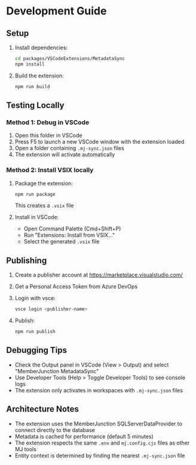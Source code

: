# Development Guide

## Setup

1. Install dependencies:
   ```bash
   cd packages/VSCodeExtensions/MetadataSync
   npm install
   ```

2. Build the extension:
   ```bash
   npm run build
   ```

## Testing Locally

### Method 1: Debug in VSCode
1. Open this folder in VSCode
2. Press F5 to launch a new VSCode window with the extension loaded
3. Open a folder containing `.mj-sync.json` files
4. The extension will activate automatically

### Method 2: Install VSIX locally
1. Package the extension:
   ```bash
   npm run package
   ```
   This creates a `.vsix` file

2. Install in VSCode:
   - Open Command Palette (Cmd+Shift+P)
   - Run "Extensions: Install from VSIX..."
   - Select the generated `.vsix` file

## Publishing

1. Create a publisher account at https://marketplace.visualstudio.com/

2. Get a Personal Access Token from Azure DevOps

3. Login with vsce:
   ```bash
   vsce login <publisher-name>
   ```

4. Publish:
   ```bash
   npm run publish
   ```

## Debugging Tips

- Check the Output panel in VSCode (View > Output) and select "MemberJunction MetadataSync"
- Use Developer Tools (Help > Toggle Developer Tools) to see console logs
- The extension only activates in workspaces with `.mj-sync.json` files

## Architecture Notes

- The extension uses the MemberJunction SQLServerDataProvider to connect directly to the database
- Metadata is cached for performance (default 5 minutes)
- The extension respects the same `.env` and `mj.config.cjs` files as other MJ tools
- Entity context is determined by finding the nearest `.mj-sync.json` file